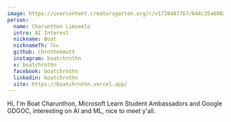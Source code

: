 ```yaml
---
image: https://usercontent.creatorsgarten.org/c/v1730487767/644c35a6802c02345887f156/boat_onahst.webp # A young man with glasses and a friendly smile stands in front of a shelving unit filled with potted plants.
person:
  name: Charunthon Limseelo
  intro: AI Interest
  nickname: Boat
  nicknameTh: โบ๊ท
  github: chrnthnkmutt
  instagram: boatchrnthn
  x: boatchrnthn
  facebook: boatchrnthn
  linkedin: boatchrnthn
  site: https://boatchrnthn.vercel.app/
---
```


Hi, I'm Boat Charunthon, Microsoft Learn Student Ambassadors and Google GDGOC, interesting on AI and ML, nice to meet y'all.
